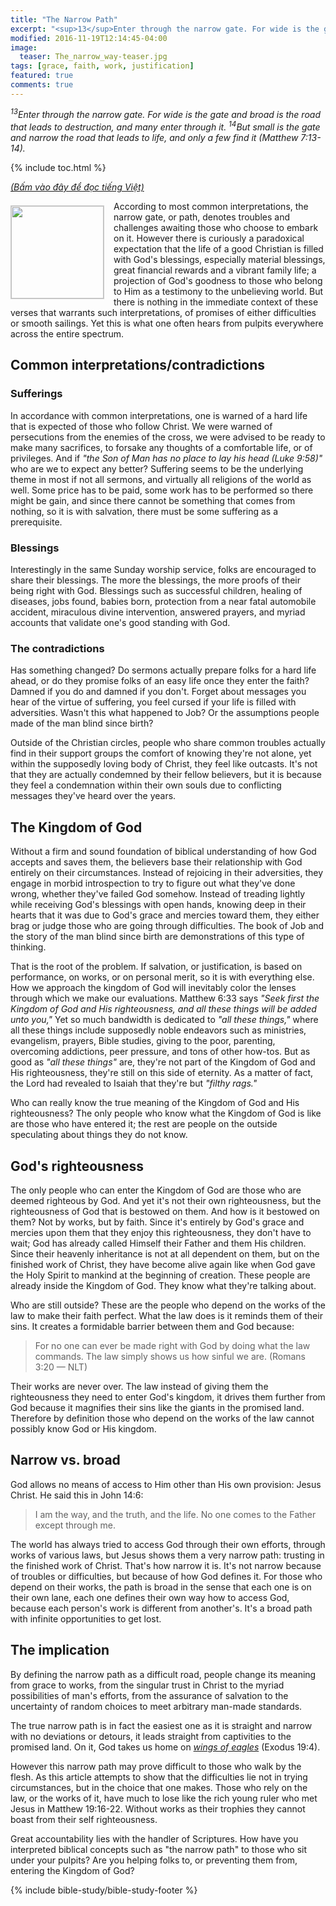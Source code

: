 ```yaml
---
title: "The Narrow Path"
excerpt: "<sup>13</sup>Enter through the narrow gate. For wide is the gate and broad is the road that leads to destruction, and many enter through it. <sup>14</sup>But small is the gate and narrow the road that leads to life, and only a few find it (Matthew 7:13-14)."
modified: 2016-11-19T12:14:45-04:00
image: 
  teaser: The_narrow_way-teaser.jpg
tags: [grace, faith, work, justification]
featured: true
comments: true
---
```


<em><sup>13</sup>Enter through the narrow gate. For wide is the gate and broad is the road that leads to destruction, and many enter through it. <sup>14</sup>But small is the gate and narrow the road that leads to life, and only a few find it (Matthew 7:13-14).</em>

{% include toc.html %}

<a href="{{ site.url }}{% post_url 2016-12-20-Duong-Hep %}"><em>(Bấm vào đây để đọc tiếng Việt)</em></a>

<img alt src="{{ site.url }}/assets/images/The_narrow_way-teaser.jpg" style="border: 1px solid #cccccc; margin: 7px 15px 0px 0px; max-width: 100%; height: 148px; padding: 0px; float: left;">
According to most common interpretations, the narrow gate, or path, denotes troubles and challenges awaiting those who choose to embark on it. However there is curiously a paradoxical expectation that the life of a good Christian is filled with God's blessings, especially material blessings, great financial rewards and a vibrant family life; a projection of God's goodness to those who belong to Him as a testimony to the unbelieving world. But there is nothing in the immediate context of these verses that warrants such interpretations, of promises of either difficulties or smooth sailings. Yet this is what one often hears from pulpits everywhere across the entire spectrum.

## Common interpretations/contradictions

### Sufferings

In accordance with common interpretations, one is warned of a hard life that is expected of those who follow Christ. We were warned of persecutions from the enemies of the cross, we were advised to be ready to make many sacrifices, to forsake any thoughts of a comfortable life, or of privileges. And if <em>"the Son of Man has no place to lay his head (Luke 9:58)"</em> who are we to expect any better? Suffering seems to be the underlying theme in most if not all sermons, and virtually all religions of the world as well. Some price has to be paid, some work has to be performed so there might be gain, and since there cannot be something that comes from nothing, so it is with salvation, there must be some suffering as a prerequisite.

### Blessings

Interestingly in the same Sunday worship service, folks are encouraged to share their blessings. The more the blessings, the more proofs of their being right with God. Blessings such as successful children, healing of diseases, jobs found, babies born, protection from a near fatal automobile accident, miraculous divine intervention, answered prayers, and myriad accounts that validate one's good standing with God.

### The contradictions

Has something changed? Do sermons actually prepare folks for a hard life ahead, or do they promise folks of an easy life once they enter the faith? Damned if you do and damned if you don't. Forget about messages you hear of the virtue of suffering, you feel cursed if your life is filled with adversities. Wasn't this what happened to Job? Or the assumptions people made of the man blind since birth?

Outside of the Christian circles, people who share common troubles actually find in their support groups the comfort of knowing they're not alone, yet within the supposedly loving body of Christ, they feel like outcasts. It's not that they are actually condemned by their fellow believers, but it is because they feel a condemnation within their own souls due to conflicting messages they've heard over the years.

## The Kingdom of God

Without a firm and sound foundation of biblical understanding of how God accepts and saves them, the believers base their relationship with God entirely on their circumstances. Instead of rejoicing in their adversities, they engage in morbid introspection to try to figure out what they've done wrong, whether they've failed God somehow. Instead of treading lightly while receiving God's blessings with open hands, knowing deep in their hearts that it was due to God's grace and mercies toward them, they either brag or judge those who are going through difficulties. The book of Job and the story of the man blind since birth are demonstrations of this type of thinking.

That is the root of the problem. If salvation, or justification, is based on performance, on works, or on personal merit, so it is with everything else. How we approach the kingdom of God will inevitably color the lenses through which we make our evaluations. Matthew 6:33 says <em>"Seek first the Kingdom of God and His righteousness, and all these things will be added unto you,"</em> Yet so much bandwidth is dedicated to <em>"all these things,"</em> where all these things include supposedly noble endeavors such as ministries, evangelism, prayers, Bible studies, giving to the poor, parenting, overcoming addictions, peer pressure, and tons of other how-tos. But as good as <em>"all these things"</em> are, they're not part of the Kingdom of God and His righteousness, they're still on this side of eternity. As a matter of fact, the Lord had revealed to Isaiah that they're but <em>"filthy rags."</em>

Who can really know the true meaning of the Kingdom of God and His righteousness? The only people who know what the Kingdom of God is like are those who have entered it; the rest are people on the outside speculating about things they do not know.

## God's righteousness

The only people who can enter the Kingdom of God are those who are deemed righteous by God. And yet it's not their own righteousness, but the righteousness of God that is bestowed on them. And how is it bestowed on them? Not by works, but by faith. Since it's entirely by God's grace and mercies upon them that they enjoy this righteousness, they don't have to wait; God has already called Himself their Father and them His children. Since their heavenly inheritance is not at all dependent on them, but on the finished work of Christ, they have become alive again like when God gave the Holy Spirit to mankind at the beginning of creation. These people are already inside the Kingdom of God. They know what they're talking about.

Who are still outside? These are the people who depend on the works of the law to make their faith perfect. What the law does is it reminds them of their sins. It creates a formidable barrier between them and God because:

> For no one can ever be made right with God by doing what the law commands. The law simply shows us how sinful we are.
(Romans 3:20 &mdash; NLT)

Their works are never over. The law instead of giving them the righteousness they need to enter God's kingdom, it drives them further from God because it magnifies their sins like the giants in the promised land. Therefore by definition those who depend on the works of the law cannot possibly know God or His kingdom.

## Narrow vs. broad

God allows no means of access to Him other than His own provision: Jesus Christ. He said this in John 14:6:

> I am the way, and the truth, and the life. No one comes to the Father except through me.

The world has always tried to access God through their own efforts, through works of various laws, but Jesus shows them a very narrow path: trusting in the finished work of Christ. That's how narrow it is. It's not narrow because of troubles or difficulties, but because of how God defines it. For those who depend on their works, the path is broad in the sense that each one is on their own lane, each one defines their own way how to access God, because each person's work is different from another's. It's a broad path with infinite opportunities to get lost.

## The implication

By defining the narrow path as a difficult road, people change its meaning from grace to works, from the singular trust in Christ to the myriad possibilities of man's efforts, from the assurance of salvation to the uncertainty of random choices to meet arbitrary man-made standards.

The true narrow path is in fact the easiest one as it is straight and narrow with no deviations or detours, it leads straight from captivities to the promised land. On it, God takes us home on <a href="{{ site.url }}{% post_url 2016-11-01-Exodus-19-04-25 %}"><em>wings of eagles</em></a> (Exodus 19:4).

However this narrow path may prove difficult to those who walk by the flesh. As this article attempts to show that the difficulties lie not in trying circumstances, but in the choice that one makes. Those who rely on the law, or the works of it, have much to lose like the rich young ruler who met Jesus in Matthew 19:16-22. Without works as their trophies they cannot boast from their self righteousness.

Great accountability lies with the handler of Scriptures. How have you interpreted biblical concepts such as "the narrow path" to those who sit under your pulpits? Are you helping folks to, or preventing them from, entering the Kingdom of God?

{% include bible-study/bible-study-footer %}
